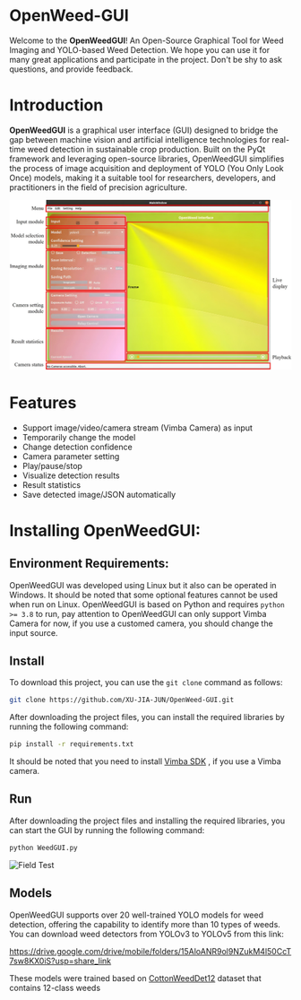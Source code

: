 # OpenWeed-GUI
Welcome to the **OpenWeedGUI**! An Open-Source Graphical Tool for Weed Imaging and YOLO-based Weed Detection. We hope you can use it for many great applications and participate in the project. Don't be shy to ask questions, and provide feedback.
# Introduction
**OpenWeedGUI** is a graphical user interface (GUI) designed to bridge the gap between machine vision and artificial intelligence technologies for real-time weed detection in sustainable crop production. Built on the PyQt framework and leveraging open-source libraries, OpenWeedGUI simplifies the process of image acquisition and deployment of YOLO (You Only Look Once) models, making it a suitable tool for researchers, developers, and practitioners in the field of precision agriculture.

![GUI Layout](./Pictures/GUILayout.jpg "GUI Layout")

# Features
- Support image/video/camera stream (Vimba Camera) as input
- Temporarily change the model
- Change detection confidence
- Camera parameter setting
- Play/pause/stop
- Visualize detection results
- Result statistics
- Save detected image/JSON automatically

# Installing OpenWeedGUI:

## Environment Requirements:
OpenWeedGUI was developed using Linux but it also can be operated in Windows. It should be noted that some optional features cannot be used when run on Linux. OpenWeedGUI is based on Python and requires `python >= 3.8` to run, pay attention to OpenWeedGUI can only support Vimba Camera for now, if you use a customed camera, you should change the input source. 

## Install
To download this project, you can use the `git clone` command as follows:

```bash
git clone https://github.com/XU-JIA-JUN/OpenWeed-GUI.git
```
After downloading the project files, you can install the required libraries by running the following command:

```bash
pip install -r requirements.txt
```
It should be noted that you need to install [Vimba SDK](https://github.com/alliedvision/VimbaPython) , if you use a Vimba camera.

## Run

After downloading the project files and installing the required libraries, you can start the GUI by running the following command:

```bash
python WeedGUI.py
```
![Field Test](./Pictures/Test_video.gif "Field Test")


## Models

OpenWeedGUI supports over 20 well-trained YOLO models for weed detection, offering the capability to identify more than 10 types of weeds. You can download weed detectors from YOLOv3 to YOLOv5 from this link:

https://drive.google.com/drive/mobile/folders/15AloANR9ol9NZukM4l50CcT7sw8KX0iS?usp=share_link

These models were trained based on [CottonWeedDet12](https://zenodo.org/records/7535814) dataset that contains 12-class weeds



